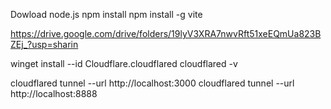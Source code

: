 Dowload node.js
npm install
npm install -g vite


https://drive.google.com/drive/folders/19lyV3XRA7nwvRft51xeEQmUa823BZEj_?usp=sharin


winget install --id Cloudflare.cloudflared
cloudflared -v

cloudflared tunnel --url http://localhost:3000
cloudflared tunnel --url http://localhost:8888
